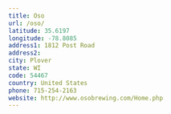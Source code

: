 ```yaml
---
title: Oso
url: /oso/
latitude: 35.6197
longitude: -78.8085
address1: 1812 Post Road
address2: 
city: Plover
state: WI
code: 54467
country: United States
phone: 715-254-2163
website: http://www.osobrewing.com/Home.php
---
```


